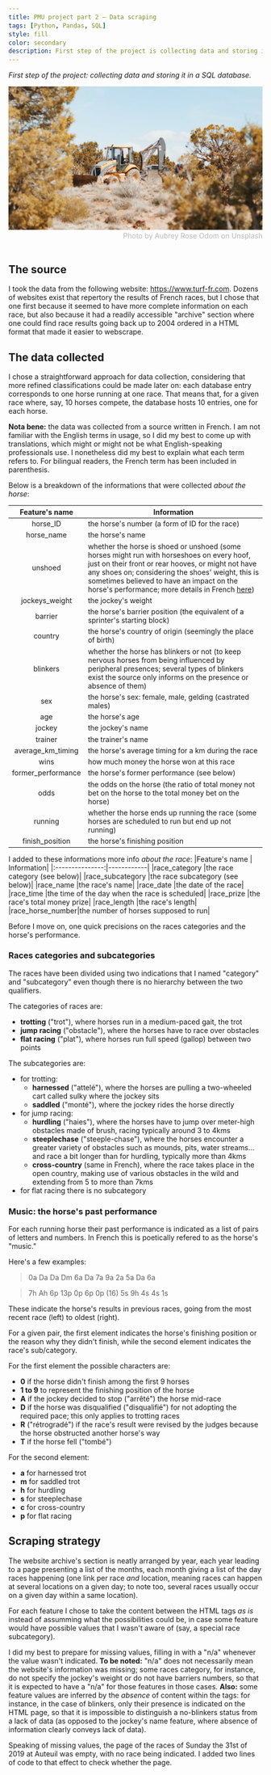 ```yaml
---
title: PMU project part 2 — Data scraping
tags: [Python, Pandas, SQL]
style: fill
color: secondary
description: First step of the project is collecting data and storing it in a SQL database.
---
```


*First step of the project: collecting data and storing it in a SQL database.*

<script type="text/javascript"
        src="https://cdnjs.cloudflare.com/ajax/libs/mathjax/2.7.0/MathJax.js?config=TeX-AMS_CHTML"></script>

<img src="../images/digging.jpg">
<div style="color: #BABABA; text-align:right">Photo by Aubrey Rose Odom on Unsplash</div>
<br>

## The source

I took the data from the following website: https://www.turf-fr.com. Dozens of websites exist that repertory the results 
of French races, but I chose that one first because it seemed to have more complete information on each race, but also 
because it had a readily accessible "archive" section where one could find race results going back up to 2004 ordered 
in a HTML format that made it easier to webscrape.

## The data collected

I chose a straightforward approach for data collection, considering that more refined classifications could be made 
later on: each database entry corresponds to one horse running at one race. That means that, for a given race where, 
say, 10 horses compete, the database hosts 10 entries, one for each horse.  

**Nota bene:** the data was collected from a source written in French. I am not familiar with the English terms in 
usage, so I did my best to come up with translations, which might or might not be what English-speaking professionals 
use. I nonetheless did my best to explain what each term refers to. For bilingual readers, the French term has been included in parenthesis.

Below is a breakdown of the informations that were collected *about the horse*:

| Feature's name   | Information |
|:----------------:|-------------|
|horse_ID          |the horse's number (a form of ID for the race)|
|horse_name        |the horse's name|
|unshoed           |whether the horse is shoed or unshoed (some horses might run with horseshoes on every hoof, just on their front or rear hooves, or might not have any shoes on; considering the shoes' weight, this is sometimes believed to have an impact on the horse's performance; more details in French <a href="https://hippique.blog-pmu.fr/2015/06/11/le-deferrage/">here</a>)|
|jockeys_weight    |the jockey's weight|
|barrier           |the horse's barrier position (the equivalent of a sprinter's starting block)|
|country           |the horse's country of origin (seemingly the place of birth)|
|blinkers          |whether the horse has blinkers or not (to keep nervous horses from being influenced by peripheral presences; several types of blinkers exist the source only informs on the presence or absence of them)|
|sex               |the horse's sex: female, male, gelding (castrated males)|
|age               |the horse's age|
|jockey            |the jockey's name|
|trainer           |the trainer's name|
|average_km_timing |the horse's average timing for a km during the race|
|wins              |how much money the horse won at this race|
|former_performance|the horse's former performance (see below)|
|odds              |the odds on the horse (the ratio of total money not bet on the horse to the total money bet on the horse)|
|running           |whether the horse ends up running the race (some horses are scheduled to run but end up not running)|
|finish_position   |the horse's finishing position|

I added to these informations more info *about the race*:
|Feature's name   | Information|
|:---------------:|------------|
|race_category    |the race category (see below)|
|race_subcategory |the race subcategory (see below)|
|race_name        |the race's name|
|race_date        |the date of the race|
|race_time        |the time of the day when the race is scheduled|
|race_prize       |the race's total money prize|
|race_length      |the race's length|
|race_horse_number|the number of horses supposed to run|

Before I move on, one quick precisions on the races categories and the horse's performance.

### Races categories and subcategories

The races have been divided using two indications that I named "category" and "subcategory" even though there is no hierarchy between the two qualifiers. 

The categories of races are:
- **trotting** ("trot"), where horses run in a medium-paced gait, the trot
- **jump racing** ("obstacle"), where the horses have to race over obstacles
- **flat racing** ("plat"), where horses run full speed (gallop) between two points

The subcategories are:
- for trotting:
  - **harnessed** ("attelé"), where the horses are pulling a two-wheeled cart called sulky where the jockey sits
  - **saddled** ("monté"), where the jockey rides the horse directly
- for jump racing:
  - **hurdling** ("haies"), where the horses have to jump over meter-high obstacles made of brush, racing typically around 3 to 4kms
  - **steeplechase** ("steeple-chase"), where the horses encounter a greater variety of obstacles such as mounds, pits, water streams... and race a bit longer than for hurdling, typically more than 4kms
  - **cross-country** (same in French), where the race takes place in the open country, making use of various obstacles in the wild and extending from 5 to more than 7kms
- for flat racing there is no subcategory

### Music: the horse's past performance
For each running horse their past performance is indicated as a list of pairs of letters and numbers. In French this is
poetically refered to as the horse's "music."

Here's a few examples:
> 0a Da Da Dm 6a Da 7a 9a 2a 5a Da 6a

> 7h Ah 6p 13p 0p 6p 0p (16) 5s 9h 4s 4s 1s  

These indicate the horse's results in previous races, going from the most recent race (left) to oldest (right).

For a given pair, the first element indicates the horse's finishing position or the reason why they didn't finish, while the second element indicates the race's sub/category.

For the first element the possible characters are:
- **0** if the horse didn't finish among the first 9 horses
- **1 to 9** to represent the finishing position of the horse
- **A** if the jockey decided to stop ("arrêté") the horse mid-race
- **D** if the horse was disqualified ("disqualifié") for not adopting the required pace; this only applies to trotting races
- **R** ("rétrogradé") if the race's result were revised by the judges because the horse obstructed another horse's way
- **T** if the horse fell ("tombé")

For the second element:
- **a** for harnessed trot
- **m** for saddled trot
- **h** for hurdling
- **s** for steeplechase
- **c** for cross-country
- **p** for flat racing

## Scraping strategy

The website archive's section is neatly arranged by year, each year leading to a page presenting a list of the months, each month giving a list of the day races happening (one link per race *and* location, meaning races can happen at several locations on a given day; to note too, several races usually occur on a given day within a same location).

For each feature I chose to take the content between the HTML tags *as is* instead of assumming what the possibilities could be, in case some feature would have possible values that I wasn't aware of (say, a special race subcategory).

I did my best to prepare for missing values, filling in with a "n/a" whenever the value wasn't indicated.
**To be noted:** "n/a" does not necessarily mean the website's information was missing; some races category, for instance, do not specify the jockey's weight or do not have barriers numbers, so that it is expected to have a "n/a" for those features in those cases.
**Also:** some feature values are inferred by the *absence* of content within the tags: for instance, in the case of blinkers, only their presence is indicated on the HTML page, so that it is impossible to distinguish a no-blinkers status from a lack of data (as opposed to the jockey's name feature, where absence of information clearly conveys lack of data).

Speaking of missing values, the page of the races of Sunday the 31st of 2019 at Auteuil was empty, with no race being indicated. I added two lines of code to that effect to check whether the page.

